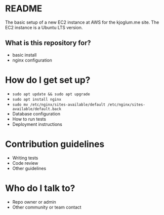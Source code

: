 # README
The basic setup of a new EC2 instance at AWS for the kjoglum.me site. The EC2 instance is a Ubuntu LTS version.

## What is this repository for?
* basic install
* nginx configuration

# How do I get set up?
* `sudo apt update && sudo apt upgrade`
* `sudo apt install nginx`
* `sudo mv /etc/nginx/sites-available/default /etc/nginx/sites-available/default.back`
* Database configuration
* How to run tests
* Deployment instructions

# Contribution guidelines
* Writing tests
* Code review
* Other guidelines
# Who do I talk to?
* Repo owner or admin
* Other community or team contact
